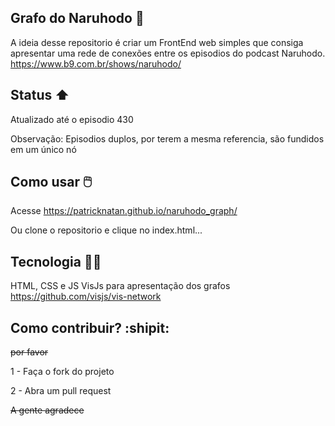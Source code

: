 ## Grafo do Naruhodo 🧠

A ideia desse repositorio é criar um FrontEnd web simples que consiga apresentar uma rede de conexões entre os episodios do podcast Naruhodo.
https://www.b9.com.br/shows/naruhodo/

## Status :arrow_up:

Atualizado até o episodio 430

Observação:
Episodios duplos, por terem a mesma referencia, são fundidos em um único nó

## Como usar 🖱️

Acesse https://patricknatan.github.io/naruhodo_graph/

Ou clone o repositorio e clique no index.html...

## Tecnologia 🧑‍💻

HTML, CSS e JS
VisJs para apresentação dos grafos
https://github.com/visjs/vis-network

## Como contribuir? :shipit:

~~por favor~~

1 - Faça o fork do projeto

2 - Abra um pull request

~~A gente agradece~~
